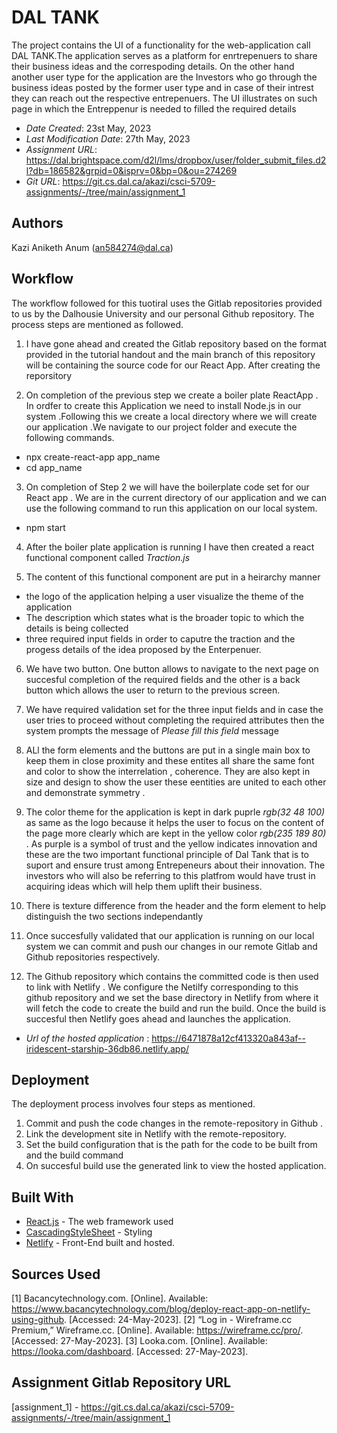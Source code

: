 # DAL TANK

The project contains the UI of a functionality for the web-application call DAL TANK.The application serves as a platform for enrtrepenuers to share their business ideas and the correspoding details. On the other hand another user type for the application are the Investors who go through the business ideas posted by the former user type and in case of their intrest they can reach out the respective entrepenuers. The UI illustrates on such page in which the Entreppenur is needed to filled the required details

- _Date Created_: 23st May, 2023
- _Last Modification Date_: 27th May, 2023
- _Assignment URL_: <https://dal.brightspace.com/d2l/lms/dropbox/user/folder_submit_files.d2l?db=186582&grpid=0&isprv=0&bp=0&ou=274269>
- _Git URL_: <https://git.cs.dal.ca/akazi/csci-5709-assignments/-/tree/main/assignment_1>

## Authors

Kazi Aniketh Anum (an584274@dal.ca)

## Workflow

The workflow followed for this tuotiral uses the Gitlab repositories provided to us by the Dalhousie University and our personal Github repository. The process steps are mentioned as followed.

1. I have gone ahead and created the Gitlab repository based on the format provided in the tutorial handout and the main branch of this repository will be containing the source code for our React App. After creating the reporsitory

2. On completion of the previous step we create a boiler plate ReactApp . In ordfer to create this Application we need to install Node.js in our system .Following this we create a local directory where we will create our application .We navigate to our project folder and execute the following commands.

- npx create-react-app app_name
- cd app_name

3. On completion of Step 2 we will have the boilerplate code set for our React app . We are in the current directory of our application and we can use the following command to run this application on our local system.

- npm start

4. After the boiler plate application is running I have then created a react functional component called _Traction.js_

5. The content of this functional component are put in a heirarchy manner

- the logo of the application helping a user visualize the theme of the application
- The description which states what is the broader topic to which the details is being collected
- three required input fields in order to caputre the traction and the progess details of the idea proposed by the Enterpenuer.

6. We have two button. One button allows to navigate to the next page on succesful completion of the required fields and the other is a back button which allows the user to return to the previous screen.

7. We have required validation set for the three input fields and in case the user tries to proceed without completing the required attributes then the system prompts the message of _Please fill this field_ message

8. ALl the form elements and the buttons are put in a single main box to keep them in close proximity and these entites all share the same font and color to show the interrelation , coherence. They are also kept in size and design to show the user these eentities are united to each other and demonstrate symmetry .

9. The color theme for the application is kept in dark puprle _rgb(32 48 100)_ as same as the logo because it helps the user to focus on the content of the page more clearly which are kept in the yellow color _rgb(235 189 80)_ . As purple is a symbol of trust and the yellow indicates innovation and these are the two important functional principle of Dal Tank that is to suport and ensure trust among Entrepeneurs about their innovation. The investors who will also be referring to this platfrom would have trust in acquiring ideas which will help them uplift their business.

10. There is texture difference from the header and the form element to help distinguish the two sections independantly
11. Once succesfully validated that our application is running on our local system we can commit and push our changes in our remote Gitlab and Github repositories respectively.

12. The Github repository which contains the committed code is then used to link with Netlify . We configure the Netilfy corresponding to this github repository and we set the base directory in Netlify from where it will fetch the code to create the build and run the build. Once the build is succesful then Netlify goes ahead and launches the application.

- _Url of the hosted application_ : <https://6471878a12cf413320a843af--iridescent-starship-36db86.netlify.app/>

## Deployment

The deployment process involves four steps as mentioned.

1. Commit and push the code changes in the remote-repository in Github .
2. Link the development site in Netlify with the remote-repository.
3. Set the build configuration that is the path for the code to be built from and the build command
4. On succesful build use the generated link to view the hosted application.

## Built With

- [React.js](http://www.dropwizard.io/1.0.2/docs/) - The web framework used
- [CascadingStyleSheet](https://legacy.reactjs.org/docs/faq-styling.html) - Styling
- [Netlify](https://app.netlify.com/) - Front-End built and hosted.

## Sources Used

[1] Bacancytechnology.com. [Online]. Available: https://www.bacancytechnology.com/blog/deploy-react-app-on-netlify-using-github. [Accessed: 24-May-2023].
[2] “Log in - Wireframe.cc Premium,” Wireframe.cc. [Online]. Available: https://wireframe.cc/pro/. [Accessed: 27-May-2023].
[3] Looka.com. [Online]. Available: https://looka.com/dashboard. [Accessed: 27-May-2023].

## Assignment Gitlab Repository URL

[assignment_1] - https://git.cs.dal.ca/akazi/csci-5709-assignments/-/tree/main/assignment_1
